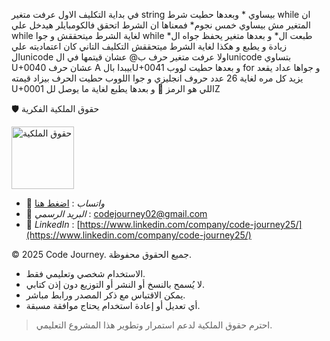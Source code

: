 في بداية التكليف الاول عرفت متغير string بيساوي * وبعدها حطيت شرط while ان المتغير مش بيساوي خمس نجوم* فمعناها ان الشرط اتحقق فالكومبايلر هيدخل علي while لغاية الشرط ميتحققش و جوا while طبعت ال* و بعدها متغير يحفظ جواه ال* زيادة و يطبع و هكذا لغاية الشرط ميتحققش
التكليف التاني كان اعتماديته علي الunicode اولا عرفت متغير حرف ب@ عشان قيتمها في الunicode بتساوي U+0040 عشان حرف A بيبدا بالU+0041 و بعدها حطيت لووب for و جواها عداد يقعد يزيد كل مره لغاية 26 عدد حروف انجليزي و جوا اللووب حطيت  الحرف بيزاد قيمته U+0001 اللي هو الرمز  و بعدها يطبع لغاية ما يوصل للZ 





🛡 حقوق الملكية الفكرية  

<img src="https://res.cloudinary.com/dpl0kiz1a/image/upload/v1760872563/1_gjjb2a.png" alt="حقوق الملكية" width="100"/>  

- 💬 *واتساب* : [اضغط هنا](https://wa.me/201555303227)  
- 📩 *البريد الرسمي* : codejourney02@gmail.com  
- 💼 *LinkedIn* : [https://www.linkedin.com/company/code-journey25/](https://www.linkedin.com/company/code-journey25/)  

© 2025 Code Journey. جميع الحقوق محفوظة.  

- الاستخدام شخصي وتعليمي فقط.  
- لا يُسمح بالنسخ أو النشر أو التوزيع دون إذن كتابي.  
- يمكن الاقتباس مع ذكر المصدر ورابط مباشر.  
- أي تعديل أو إعادة استخدام يحتاج موافقة مسبقة.  

> احترم حقوق الملكية لدعم استمرار وتطوير هذا المشروع التعليمي.
